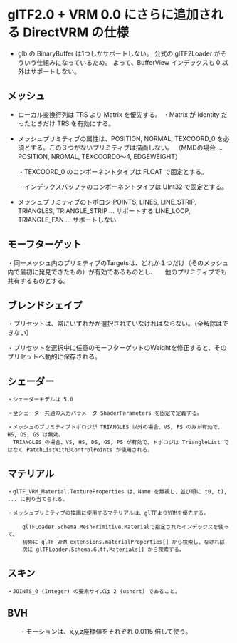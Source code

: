 ﻿
# glTF2.0 + VRM 0.0 にさらに追加される DirectVRM の仕様

- glb の BinaryBuffer は1つしかサポートしない。
    公式の glTF2Loader がそういう仕組みになっているため。
    よって、BufferView インデックスも 0 以外はサポートしない。


## メッシュ

- ローカル変換行列は TRS より Matrix を優先する。
	・Matrix が Identity だったときだけ TRS を有効にする。

- メッシュプリミティブの属性は、POSITION, NORMAL, TEXCOORD_0 を必須とする。この３つがないプリミティブは描画しない。
	（MMDの場合 ... POSITION, NROMAL, TEXCOORD0～4, EDGEWEIGHT）

	・TEXCOORD_0 のコンポーネントタイプは FLOAT で固定とする。

	・インデックスバッファのコンポーネントタイプは UInt32 で固定とする。

- メッシュプリミティブのトポロジ
	POINTS, LINES, LINE_STRIP, TRIANGLES, TRIANGLE_STRIP ... サポートする
	LINE_LOOP, TRIANGLE_FAN ... サポートしない


## モーフターゲット

・同一メッシュ内のプリミティブのTargetsは、どれか１つだけ（そのメッシュ内で最初に発見できたもの）が有効であるものとし、
　他のプリミティブでも共有するものとする。


## ブレンドシェイプ

・プリセットは、常にいずれかが選択されていなければならない。（全解除はできない）

・プリセットを選択中に任意のモーフターゲットのWeightを修正すると、そのプリセットへ動的に保存される。


## シェーダー

	・シェーダーモデルは 5.0

	・全シェーダー共通の入力パラメータ ShaderParameters を固定で定義する。

	・メッシュのプリミティブトポロジが TRIANGLES 以外の場合、VS, PS のみが有効で、HS, DS, GS は無効。
	　TRIANGLES の場合、VS, HS, DS, GS, PS が有効で、トポロジは TriangleList ではなく PatchListWith3ControlPoints が使用される。

   
## マテリアル

	・glTF_VRM_Material.TextureProperties は、Name を無視し、並び順に t0, t1, ... に割り当てられる。

	・メッシュプリミティブの描画に使用するマテリアルは、glTFよりVRMを優先する。

	　	glTFLoader.Schema.MeshPrimitive.Materialで指定されたインデックスを使って、
	　	初めに glTF_VRM_extensions.materialProperties[] から検索し、なければ
	　	次に glTFLoader.Schema.Gltf.Materials[] から検索する。


## スキン

	・JOINTS_0 (Integer) の要素サイズは 2 (ushort) であること。


## BVH

　　・モーションは、x,y,z座標値をそれぞれ 0.0115 倍して使う。
